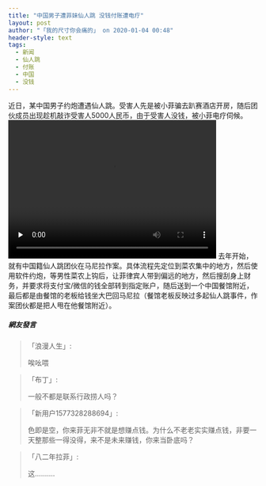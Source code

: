```yaml
---
title: "中国男子遭菲妹仙人跳 没钱付账遭电疗"
layout: post
author: "「我的尺寸你会痛的」 on 2020-01-04 00:48"
header-style: text
tags:
  - 新闻
  - 仙人跳
  - 付账
  - 中国
  - 没钱
---
```


近日，某中国男子约炮遭遇仙人跳。受害人先是被小菲骗去趴赛酒店开房，随后团伙成员出现趁机敲诈受害人5000人民币，由于受害人没钱，被小菲电疗伺候。
<video class="edui-upload-video  vjs-default-skin video-js video-js" controls="" preload="none" width="420" height="280" src="http://images.feileyuan.com/video/ueditor/202001040044000013.mp4" data-setup="{}"> 
 <source src="http://images.feileyuan.com/video/ueditor/202001040044000013.mp4" type="video/mp4"> 
</video>
去年开始，就有中国籍仙人跳团伙在马尼拉作案。具体流程先定位到菜农集中的地方，然后使用软件约炮，等男性菜农上钩后，让菲律宾人带到偏远的地方，然后搜刮身上财务，并要求将支付宝/微信的钱全部转到指定账户，随后送到一个中国餐馆附近，最后都是由餐馆的老板给钱坐大巴回马尼拉（餐馆老板反映过多起仙人跳事件，作案团伙都是把人甩在他餐馆附近）。
<input type="hidden" value="菲乐园提供">

##### 網友發言 
> 「浪漫人生」:
> <p>唉吆喂</p>

> 「布丁」:
> <p>一般不都是联系行政捞人吗？</p>


> 「新用户1577328288694」:
> <p>色即是空，你来菲无非不就是想赚点钱。为什么不老老实实赚点钱，非要一天整那些一得没得，来不是未来赚钱，你来当卧底吗？</p>

> 「八二年拉菲」:
> <p>这..........<br></p>


